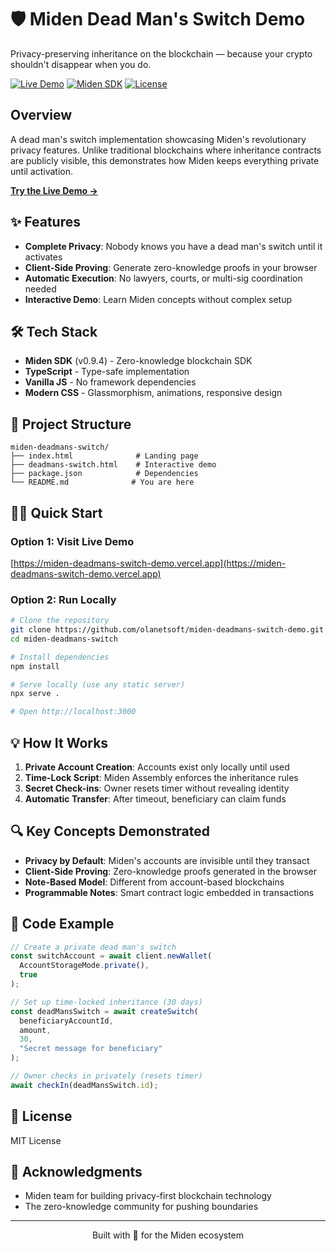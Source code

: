 # 🛡️ Miden Dead Man's Switch Demo

Privacy-preserving inheritance on the blockchain — because your crypto shouldn't disappear when you do.

[![Live Demo](https://img.shields.io/badge/demo-live-brightgreen)](https://miden-deadmans-switch.vercel.app)
[![Miden SDK](https://img.shields.io/badge/miden--sdk-v0.9.4-blue)](https://www.npmjs.com/package/@demox-labs/miden-sdk)
[![License](https://img.shields.io/badge/license-MIT-purple)](LICENSE)

## Overview

A dead man's switch implementation showcasing Miden's revolutionary privacy features. Unlike traditional blockchains where inheritance contracts are publicly visible, this demonstrates how Miden keeps everything private until activation.

**[Try the Live Demo →](https://miden-deadmans-switch-demo.vercel.app)**

## ✨ Features

- **Complete Privacy**: Nobody knows you have a dead man's switch until it activates
- **Client-Side Proving**: Generate zero-knowledge proofs in your browser
- **Automatic Execution**: No lawyers, courts, or multi-sig coordination needed
- **Interactive Demo**: Learn Miden concepts without complex setup

## 🛠️ Tech Stack

- **Miden SDK** (v0.9.4) - Zero-knowledge blockchain SDK
- **TypeScript** - Type-safe implementation
- **Vanilla JS** - No framework dependencies
- **Modern CSS** - Glassmorphism, animations, responsive design

## 📁 Project Structure

```
miden-deadmans-switch/
├── index.html              # Landing page
├── deadmans-switch.html    # Interactive demo
├── package.json            # Dependencies
└── README.md              # You are here
```

## 🏃‍♂️ Quick Start

### Option 1: Visit Live Demo
[https://miden-deadmans-switch-demo.vercel.app](https://miden-deadmans-switch-demo.vercel.app)

### Option 2: Run Locally

```bash
# Clone the repository
git clone https://github.com/olanetsoft/miden-deadmans-switch-demo.git
cd miden-deadmans-switch

# Install dependencies
npm install

# Serve locally (use any static server)
npx serve .

# Open http://localhost:3000
```

## 💡 How It Works

1. **Private Account Creation**: Accounts exist only locally until used
2. **Time-Lock Script**: Miden Assembly enforces the inheritance rules
3. **Secret Check-ins**: Owner resets timer without revealing identity
4. **Automatic Transfer**: After timeout, beneficiary can claim funds

## 🔍 Key Concepts Demonstrated

- **Privacy by Default**: Miden's accounts are invisible until they transact
- **Client-Side Proving**: Zero-knowledge proofs generated in the browser
- **Note-Based Model**: Different from account-based blockchains
- **Programmable Notes**: Smart contract logic embedded in transactions

## 📝 Code Example

```typescript
// Create a private dead man's switch
const switchAccount = await client.newWallet(
  AccountStorageMode.private(),
  true
);

// Set up time-locked inheritance (30 days)
const deadMansSwitch = await createSwitch(
  beneficiaryAccountId,
  amount,
  30,
  "Secret message for beneficiary"
);

// Owner checks in privately (resets timer)
await checkIn(deadMansSwitch.id);
```

## 📄 License

MIT License

## 🙏 Acknowledgments

- Miden team for building privacy-first blockchain technology
- The zero-knowledge community for pushing boundaries

---

<p align="center">
  Built with 💜 for the Miden ecosystem
</p>